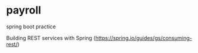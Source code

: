 # payroll
spring boot practice

Building REST services with Spring (https://spring.io/guides/gs/consuming-rest/)

